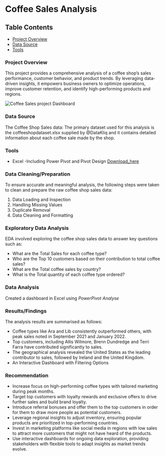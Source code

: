 # Coffee Sales Analysis

## Table Contents
- [Project Overview](#Project_Overwiew)
- [Data Source](#DataSource)
- [Tools](#Tools)

### Project Overview

This project provides a comprehensive analysis of a coffee shop’s sales performance, customer behavior, and product trends. By leveraging data-driven insights, it empowers business owners to optimize operations, improve customer retention, and identify high-performing products and regions.

![Coffee Sales project Dashboard](https://github.com/user-attachments/assets/16569162-1075-4913-93e0-3c61a114158b)


### Data Source

The Coffee Shop Sales data: The primary dataset used for this analysis is the coffeeshopdataset.xlsx supplied by @DataKliq and it contains detailed information about each coffee sale made by the shop.

### Tools

- Excel -Including Power Pivot and Pivot Design [Download_here](https://microsoft.com)

### Data Cleaning/Preparation

To ensure accurate and meaningful analysis, the following steps were taken to clean and prepare the raw coffee shop sales data:
1. Data Loading and Inspection
2. Handling Missing Values
3. Duplicate Removal
4. Data Cleaning and Formatting

### Exploratory Data Analysis
EDA involved exploring the coffee shop sales data to answer key questions such as:

- What are the Total Sales for each coffee type?
- Who are the Top 10 customers based on their contribution to total coffee sales?
- What are the Total coffee sales by country?
- What is the Total quantity of each coffee type ordered?

### Data Analysis

Created a dashboard in Excel using *PowerPivot Analyse*

### Results/Findings
The analysis results are summarised as follows:
- Coffee types like Ara and Lib consistently outperformed others, with peak sales noted in September 2021 and January 2022.
- Top customers, including Allis Wilmore, Brenn Dundredge and Terri Farra have contributed significantly to sales.
- The geographical analysis revealed the United States as the leading contributor to sales, followed by Ireland and the United Kingdom.
- An Interactive Dashboard with Filtering Options

### Recommendation
- Increase focus on high-performing coffee types with tailored marketing during peak months.
- Target top customers with loyalty rewards and exclusive offers to drive further sales and build brand loyalty.
- Introduce referral bonuses and offer them to the top customers in order for them to draw more people as potential customers.
- Leverage regional insights to adjust inventory, ensuring popular products are prioritized in top-performing countries.
- Invest in marketing platforms like social media in regions with low sales to attract more customers that might not have heard of the products.
- Use interactive dashboards for ongoing data exploration, providing stakeholders with flexible tools to adapt insights as market trends evolve.


